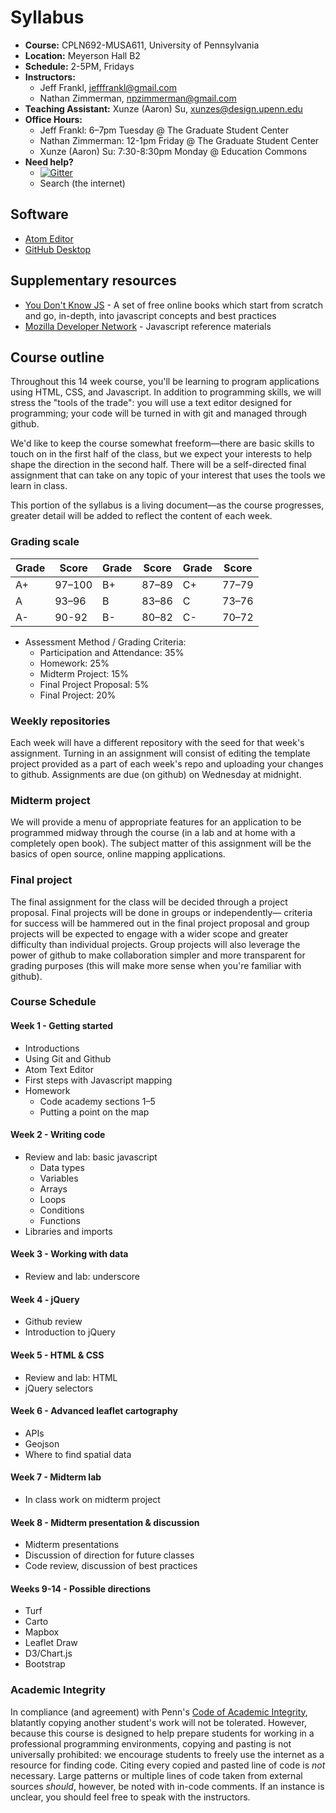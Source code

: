 # Syllabus

* **Course:** CPLN692-MUSA611, University of Pennsylvania
* **Location:** Meyerson Hall B2
* **Schedule:** 2-5PM, Fridays
* **Instructors:**
    * Jeff Frankl, [jefffrankl@gmail.com](mailto:jefffrankl@gmail.com)
    * Nathan Zimmerman, [npzimmerman@gmail.com](mailto:npzimmerman@gmail.com)
* **Teaching Assistant:** Xunze (Aaron) Su, [xunzes@design.upenn.edu](mailto:xunzes@design.upenn.edu)
* **Office Hours:**
    * Jeff Frankl: 6–7pm Tuesday @ The Graduate Student Center
    * Nathan Zimmerman: 12-1pm Friday @ The Graduate Student Center
    * Xunze (Aaron) Su: 7:30-8:30pm Monday @ Education Commons
* **Need help?**
    * [![Gitter](https://badges.gitter.im/CPLN692-MUSA611/syllabus.svg)](https://gitter.im/CPLN692-MUSA611/Lobby)
    * Search (the internet)

## Software
* [Atom Editor](https://atom.io/)
* [GitHub Desktop](https://desktop.github.com/)

## Supplementary resources
* [You Don't Know JS](https://github.com/getify/You-Dont-Know-JS) - A
  set of free online books which start from scratch and go, in-depth,
  into javascript concepts and best practices
* [Mozilla Developer
  Network](https://developer.mozilla.org/en-US/docs/Web/JavaScript) -
  Javascript reference materials

## Course outline
Throughout this 14 week course, you'll be learning to program
applications using HTML, CSS, and Javascript. In addition to programming
skills, we will stress the "tools of the trade": you will use a
text editor designed for programming; your code will be turned in
with git and managed through github.

We'd like to keep the course somewhat freeform—there are basic skills
to touch on in the first half of the class, but we expect your interests
to help shape the direction in the second half. There
will be a self-directed final assignment that can take on any topic
of your interest that uses the tools we learn in class.

This portion of the syllabus is a living document—as the course
progresses, greater detail will be added to reflect the content of each
week.

### Grading scale
| Grade | Score  | Grade | Score | Grade | Score |
|-------|--------|-------|-------|-------|-------|
| A+    | 97–100 | B+    | 87–89 | C+    | 77–79 |
| A     | 93–96  | B     | 83–86 | C     | 73–76 |
| A-    | 90-92  | B-    | 80–82 | C-    | 70–72 |

* Assessment Method / Grading Criteria:
    * Participation and Attendance: 35%
    * Homework: 25%
    * Midterm Project: 15%
    * Final Project Proposal: 5%
    * Final Project:  20%

### Weekly repositories
Each week will have a different repository with the seed for that week's
assignment. Turning in an assignment will consist of editing the
template project provided as a part of each week's repo and uploading
your changes to github. Assignments are due (on github) on Wednesday
at midnight.

### Midterm project
We will provide a menu of appropriate features for an application to be
programmed midway through the course (in a lab and at home with a
completely open book). The subject matter of this assignment will be the
basics of open source, online mapping applications.

### Final project
The final assignment for the class will be decided through a project
proposal. Final projects will be done in groups or independently—
criteria for success will be hammered out in the final project proposal
and group projects will be expected to engage with a wider
scope and greater difficulty than individual projects. Group projects
will also leverage the power of github to make collaboration simpler and
more transparent for grading purposes (this will make more sense when
you're familiar with github).

### Course Schedule

#### Week 1 - Getting started
* Introductions
* Using Git and Github
* Atom Text Editor
* First steps with Javascript mapping
* Homework
    * Code academy sections 1–5
    * Putting a point on the map

#### Week 2 - Writing code
* Review and lab: basic javascript
    * Data types
    * Variables
    * Arrays
    * Loops
    * Conditions
    * Functions
* Libraries and imports

#### Week 3 - Working with data
* Review and lab: underscore

#### Week 4 - jQuery
* Github review
* Introduction to jQuery

#### Week 5 - HTML & CSS

* Review and lab: HTML
* jQuery selectors

#### Week 6 - Advanced leaflet cartography
* APIs
* Geojson
* Where to find spatial data

#### Week 7 - Midterm lab
* In class work on midterm project

#### Week 8 - Midterm presentation & discussion
* Midterm presentations
* Discussion of direction for future classes
* Code review, discussion of best practices

#### Weeks 9-14 - Possible directions
* Turf
* Carto
* Mapbox
* Leaflet Draw
* D3/Chart.js
* Bootstrap

### Academic Integrity
In compliance (and agreement) with Penn's [Code of Academic Integrity](http://www.upenn.edu/academicintegrity/ai_codeofacademicintegrity.html), blatantly copying another student's work will not be tolerated. However, because this course is designed to help prepare students for working in a professional programming environments, copying and pasting is not universally prohibited: we encourage students to freely use the internet as a resource for finding code. Citing every copied and pasted line of code is *not* necessary. Large patterns or multiple lines of code taken from external sources *should*, however, be noted with in-code comments. If an instance is unclear, you should feel free to speak with the instructors.
